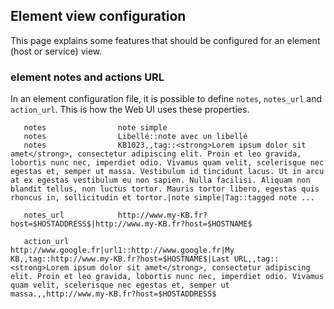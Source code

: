 ## Element view configuration

This page explains some features that should be configured for an element (host or service) view.

### element notes and actions URL

In an element configuration file, it is possible to define `notes`, `notes_url` and `action_url`. This is how the Web UI uses these properties.

```
   notes                note simple
   notes                Libellé::note avec un libellé
   notes                KB1023,,tag::<strong>Lorem ipsum dolor sit amet</strong>, consectetur adipiscing elit. Proin et leo gravida, lobortis nunc nec, imperdiet odio. Vivamus quam velit, scelerisque nec egestas et, semper ut massa. Vestibulum id tincidunt lacus. Ut in arcu at ex egestas vestibulum eu non sapien. Nulla facilisi. Aliquam non blandit tellus, non luctus tortor. Mauris tortor libero, egestas quis rhoncus in, sollicitudin et tortor.|note simple|Tag::tagged note ...

   notes_url            http://www.my-KB.fr?host=$HOSTADDRESS$|http://www.my-KB.fr?host=$HOSTNAME$

   action_url           http://www.google.fr|url1::http://www.google.fr|My KB,,tag::http://www.my-KB.fr?host=$HOSTNAME$|Last URL,,tag::<strong>Lorem ipsum dolor sit amet</strong>, consectetur adipiscing elit. Proin et leo gravida, lobortis nunc nec, imperdiet odio. Vivamus quam velit, scelerisque nec egestas et, semper ut massa.,,http://www.my-KB.fr?host=$HOSTADDRESS$

